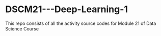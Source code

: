 # DSCM21---Deep-Learning-1
This repo consists of all the activity source codes for Module 21 of Data Science Course
